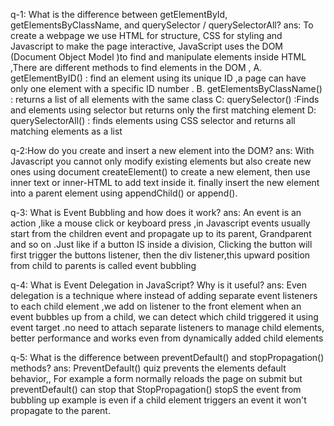 q-1: What is the difference between getElementById, getElementsByClassName, and querySelector / querySelectorAll?
ans:  To create a webpage we use HTML for structure, CSS for styling and Javascript to make the page interactive, JavaScript uses the DOM (Document Object Model )to find and manipulate elements inside HTML ,There are different methods to find elements in the DOM ,
A. getElementByID() : find an element using its unique ID ,a page can have only one element with a specific ID number .
B. getElementsByClassName() : returns a list of all elements with the same class 
C: querySelector() :Finds and elements using selector but returns only the first matching element
D: querySelectorAll() : finds elements using CSS selector and returns all matching elements as a list

q-2:How do you create and insert a new element into the DOM?
ans: With Javascript you cannot only modify existing elements but also create new ones using document createElement() to create a new element, then use inner text or inner-HTML to add text inside it. finally insert the new element into a parent element using appendChild() or append().

q-3: What is Event Bubbling and how does it work?
ans: An event is an action ,like a mouse click or keyboard press ,in Javascript events usually start from the children event and propagate up to its parent, Grandparent and so on .Just like if a button IS inside a division, Clicking the button will first trigger the buttons listener,  then the div listener,this upward position from child to parents is called event bubbling

q-4: What is Event Delegation in JavaScript? Why is it useful?
ans: Even delegation is a technique where instead of adding separate event listeners to each child element ,we add on listener to the front element when an event bubbles up from a child, we can detect which child triggered it using event target .no need to attach separate listeners to manage child elements, better performance and works even from dynamically added child elements

q-5: What is the difference between preventDefault() and stopPropagation() methods?
ans: PreventDefault() quiz prevents the elements default behavior,, For example a form normally reloads the page on submit but preventDefault() can stop that
StopPropagation() stopS the event from bubbling up example is even if a child element triggers an event it won't propagate to the parent. 






